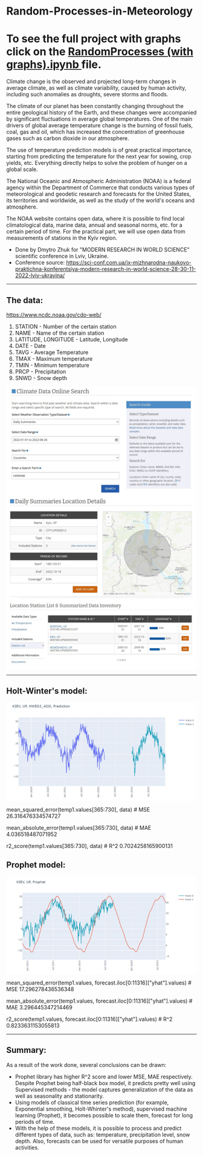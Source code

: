 # Random-Processes-in-Meteorology

# To see the full project with graphs click on the <a href = "https://nbviewer.org/github/DmytroZH123/Random-Processes-in-Meteorology/blob/main/RandomProcessWeather%20%281%29.ipynb">RandomProcesses (with graphs).ipynb </a>file.

Climate change is the observed and projected long-term changes in average climate, as well as climate variability, caused by human activity, including such anomalies as droughts, severe storms and floods.

The climate of our planet has been constantly changing throughout the entire geological history of the Earth, and these changes were accompanied by significant fluctuations in average global temperatures. One of the main drivers of global average temperature change is the burning of fossil fuels, coal, gas and oil, which has increased the concentration of greenhouse gases such as carbon dioxide in our atmosphere.

The use of temperature prediction models is of great practical importance, starting from predicting the temperature for the next year for sowing, crop yields, etc. Everything directly helps to solve the problem of hunger on a global scale.

The National Oceanic and Atmospheric Administration (NOAA) is a federal agency within the Department of Commerce that conducts various types of meteorological and geodetic research and forecasts for the United States, its territories and worldwide, as well as the study of the world's oceans and atmosphere.

The NOAA website contains open data, where it is possible to find local climatological data, marine data, annual and seasonal norms, etc. for a certain period of time. For the practical part, we will use open data from measurements of stations in the Kyiv region.

- Done by Dmytro Zhuk for "MODERN RESEARCH IN WORLD SCIENCE" scientific conference in Lviv, Ukraine.
- Conference source: https://sci-conf.com.ua/ix-mizhnarodna-naukovo-praktichna-konferentsiya-modern-research-in-world-science-28-30-11-2022-lviv-ukrayina/

---

## The data:

https://www.ncdc.noaa.gov/cdo-web/

1. STATION - Number of the certain station
2. NAME - Name of the certain station
3. LATITUDE, LONGITUDE - Latitude, Longitude
4. DATE - Date
5. TAVG - Average Temperature
6. TMAX - Maximum temperature
7. TMIN - Minimum temperature
8. PRCP - Precipitation
9. SNWD - Snow depth

<img src="1.jpg" align = "center"/>
<img src="2.jpg" align = "center"/>
<img src="3.jpg" align = "center"/>

---

## Holt-Winter's model: 
<img src="5.jpg" align = "center"/>

mean_squared_error(temp1.values[365:730], data) # MSE
26.316476334574727

mean_absolute_error(temp1.values[365:730], data) # MAE
4.036518487071952

r2_score(temp1.values[365:730], data) # R^2
0.7024258165900131

## Prophet model: 
<img src="4.jpg" align = "center"/>

mean_squared_error(temp1.values, forecast.iloc[0:11316]["yhat"].values) # MSE
17.296278436536348

mean_absolute_error(temp1.values, forecast.iloc[0:11316]["yhat"].values) # MAE
3.296445347214469

r2_score(temp1.values, forecast.iloc[0:11316]["yhat"].values) # R^2
0.8233631153055813


---

## Summary:
As a result of the work done, several conclusions can be drawn:

- Prophet library has higher R^2 score and lower MSE, MAE respectively. Despite Prophet being half-black box model, it predicts pretty well using Supervised methods - the model captures generalization of the data as well as seasonality and stationarity.
- Using models of classical time series prediction (for example, Exponential smoothing, Holt-Whinter's method), supervised machine learning (Prophet), it becomes possible to scale them, forecast for long periods of time.
- With the help of these models, it is possible to process and predict different types of data, such as: temperature, precipitation level, snow depth. Also, forecasts can be used for versatile purposes of human activities.
